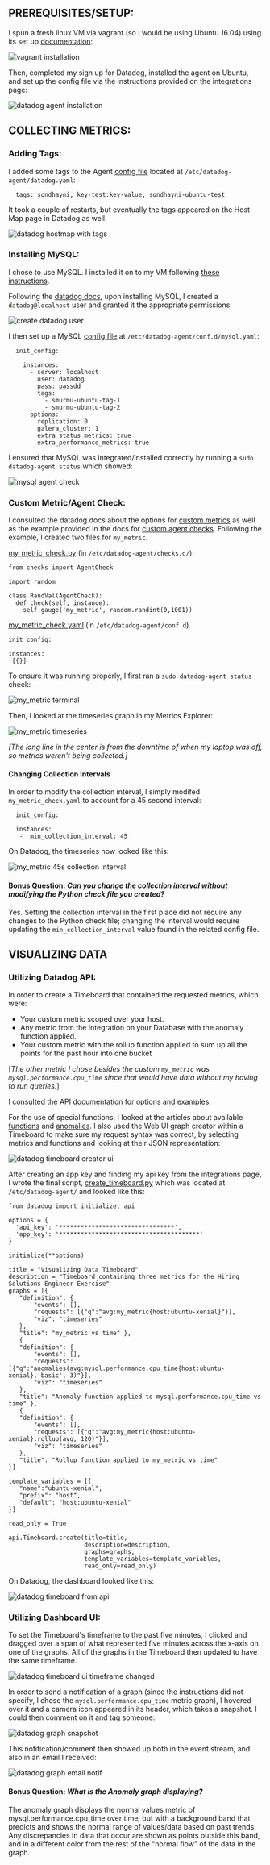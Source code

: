 ## PREREQUISITES/SETUP:

I spun a fresh linux VM via vagrant (so I would be using Ubuntu 16.04) using its set up [documentation](https://www.vagrantup.com/intro/getting-started/index.html):

![vagrant installation](./Prereqs/vagrant-setup.png?raw=true "Vagrant Setup")

Then, completed my sign up for Datadog, installed the agent on Ubuntu, and set up the config file via the instructions provided on the integrations page:

![datadog agent installation](./Prereqs/ubuntu-datadog-install.png?raw=true "Datadog Agent Setup")

## COLLECTING METRICS:

### Adding Tags:

I added some tags to the Agent [config file](./scripts/datadog.yaml) located at `/etc/datadog-agent/datadog.yaml`:

      tags: sondhayni, key-test:key-value, sondhayni-ubuntu-test


It took a couple of restarts, but eventually the tags appeared on the Host Map page in Datadog as well:

![datadog hostmap with tags](./Collecting-Metrics/ubuntu-hostmap-tags.png?raw=true "Datadog Hostmap Tags")

### Installing MySQL:

I chose to use MySQL. I installed it on to my VM following [these instructions](https://support.rackspace.com/how-to/installing-mysql-server-on-ubuntu/).

Following the [datadog docs](https://docs.datadoghq.com/integrations/mysql/#prepare-mysql), upon installing MySQL, I created a `datadog@localhost` user and granted it the appropriate permissions:

![create datadog user](./Collecting-Metrics/ubuntu-create-datadog-user.png?raw=true "Create Datadog User")


I then set up a MySQL [config file](./scripts/mysql.yaml) at `/etc/datadog-agent/conf.d/mysql.yaml`:

      init_config:

        instances:
          - server: localhost
            user: datadog
            pass: passdd
            tags:
              - smurmu-ubuntu-tag-1
              - smurmu-ubuntu-tag-2
          options:
            replication: 0
            galera_cluster: 1
            extra_status_metrics: true
            extra_performance_metrics: true


I ensured that MySQL was integrated/installed correctly by running a `sudo datadog-agent status` which showed:

![mysql agent check](./Collecting-Metrics/ubuntu-mysql-passes-checks.png?raw=true "MySQL Datadog Integration Successful")

### Custom Metric/Agent Check:

I consulted the datadog docs about the options for [custom metrics](https://docs.datadoghq.com/developers/metrics/) as well as the example provided in the docs for [custom agent checks](https://docs.datadoghq.com/developers/agent_checks/). Following the example, I created two files for `my_metric`.

[my_metric_check.py](./scripts/my_metric_check.py) (in  `/etc/datadog-agent/checks.d/`):

    from checks import AgentCheck

    import random

    class RandVal(AgentCheck):
      def check(self, instance):
        self.gauge('my_metric', random.randint(0,1001))


[my_metric_check.yaml](./scripts/my_metric_check.yaml) (in `/etc/datadog-agent/conf.d`).

    init_config:

    instances:
     [{}]

To ensure it was running properly, I first ran a `sudo datadog-agent status` check:

![my_metric terminal](./Collecting-Metrics/ubuntu-my-metric-check.png?raw=true "my_metric terminal check")

Then, I looked at the timeseries graph in my Metrics Explorer:

![my_metric timeseries](./Collecting-Metrics/datadog-my-metric.png?raw=true "Datadog Metrics Explorer")

*[The long line in the center is from the downtime of when my laptop was off, so metrics weren't being collected.]*

#### Changing Collection Intervals

In order to modify the collection interval, I simply modifed `my_metric_check.yaml` to account for a 45 second interval:

      init_config:

      instances:
       -  min_collection_interval: 45

On Datadog, the timeseries now looked like this:

![my_metric 45s collection interval](./Collecting-Metrics/datadog-my-metric-45.png?raw=true "Datadog my_metric 45s timeseries")

#### Bonus Question: *Can you change the collection interval without modifying the Python check file you created?*

Yes. Setting the collection interval in the first place did not require any changes to the Python check file; changing the interval would require updating the `min_collection_interval` value found in the related config file.

## VISUALIZING DATA

### Utilizing Datadog API:

In order to create a Timeboard that contained the requested metrics, which were:

- Your custom metric scoped over your host.
- Any metric from the Integration on your Database with the anomaly function applied.
- Your custom metric with the rollup function applied to sum up all the points for the past hour into one bucket

[*The other metric I chose besides the custom `my_metric` was `mysql.performance.cpu_time` since that would have data without my having to run queries.*]

I consulted the [API documentation](https://docs.datadoghq.com/api/?lang=python#timeboards) for options and examples.

For the use of special functions, I looked at the articles about available [functions](https://docs.datadoghq.com/graphing/miscellaneous/functions/#rollup) and [anomalies](https://docs.datadoghq.com/monitors/monitor_types/anomaly/). I also used the Web UI graph creator within a Timeboard to make sure my request syntax was correct, by selecting metrics and functions and looking at their JSON representation:

![datadog timeboard creator ui](./Visualizing-Data/datadog-timeboard-ui.png?raw=true "Datadog Timeboard Graph UI")

After creating an app key and finding my api key from the integrations page, I wrote the final script, [create_timeboard.py](./scripts/create_timeboard.py) which was located at `/etc/datadog-agent/` and looked like this:

    from datadog import initialize, api

    options = {
      'api_key': '********************************',
      'app_key': '***************************************'
    }

    initialize(**options)

    title = "Visualizing Data Timeboard"
    description = "Timeboard containing three metrics for the Hiring Solutions Engineer Exercise"
    graphs = [{
       "definition": {
           "events": [],
           "requests": [{"q":"avg:my_metric{host:ubuntu-xenial}"}],
           "viz": "timeseries"
       },
       "title": "my_metric vs time" },
       {
       "definition": {
           "events": [],
           "requests": [{"q":"anomalies(avg:mysql.performance.cpu_time{host:ubuntu-xenial},'basic', 3)"}],
           "viz": "timeseries"
       },
       "title": "Anomaly function applied to mysql.performance.cpu_time vs time" },
       {
       "definition": {
           "events": [],
           "requests": [{"q":"avg:my_metric{host:ubuntu-xenial}.rollup(avg, 120)"}],
           "viz": "timeseries"
       },
       "title": "Rollup function applied to my_metric vs time"
    }]

    template_variables = [{
       "name":"ubuntu-xenial",
       "prefix": "host",
       "default": "host:ubuntu-xenial"
    }]

    read_only = True

    api.Timeboard.create(title=title,
                         description=description,
                         graphs=graphs,
                         template_variables=template_variables,
                         read_only=read_only)

On Datadog, the dashboard looked like this:

![datadog timeboard from api](./Visualizing-Data/datadog-viz-timeboard.png?raw=true "Datadog Timeboard from API")

### Utilizing Dashboard UI:

To set the Timeboard's timeframe to the past five minutes, I clicked and dragged over a span of what represented five minutes across the x-axis on one of the graphs. All of the graphs in the Timeboard then updated to have the same timeframe.

![datadog timeboard ui timeframe changed](./Visualizing-Data/datadog-viz-timeboard-5m.png?raw=true "Datadog Timeboard UI 5m Timeframe")

In order to send a notification of a graph (since the instructions did not specify, I chose the `mysql.performance.cpu_time` metric graph), I hovered over it and a camera icon appeared in its header, which takes a snapshot. I could then comment on it and tag someone:

![datadog graph snapshot](./Visualizing-Data/datadog-graph-snapshot.png?raw=true "Datadog Graph Snapshot")

This notification/comment then showed up both in the event stream, and also in an email I received:

![datadog graph email notif](./Visualizing-Data/datadog-graph-notif.png?raw=true "Datadog Graph Email Notification")

#### Bonus Question: *What is the Anomaly graph displaying?* ####

The anomaly graph displays the normal values metric of mysql.performance.cpu_time over time, but with a background band that predicts and shows the normal range of values/data based on past trends. Any discrepancies in data that occur are shown as points outside this band, and in a different color from the rest of the "normal flow" of the data in the graph.
